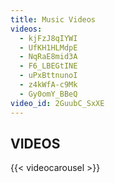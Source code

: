 ```yaml
---
title: Music Videos
videos:
  - kjFzJ8qIYWI
  - UfKH1HLMdpE
  - NqRaE8mid3A
  - F6_LBEGtINE
  - uPxBttnunoI
  - z4kWfA-c9Mk
  - Gy0omY_BBeQ
video_id: 2GuubC_SxXE
---
```

## VIDEOS
{{< videocarousel >}}
